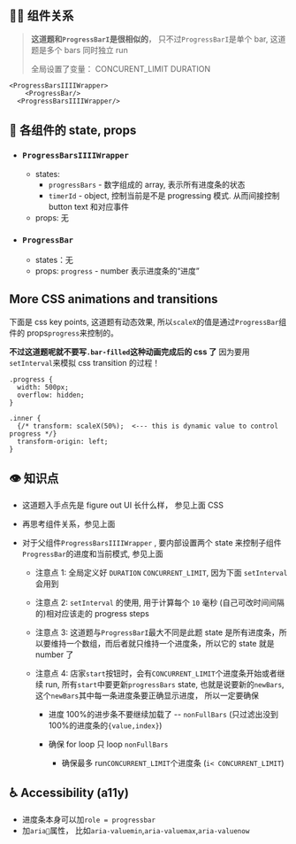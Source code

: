 ## 👨‍👧 组件关系

> **这道题和`ProgressBarI`是很相似的**， 只不过`ProgressBarI`是单个 bar, 这道题是多个 bars 同时独立 run
>
> 全局设置了变量：
> CONCURENT_LIMIT
> DURATION

```
<ProgressBarsIIIIWrapper>
    <ProgressBar/>
  <ProgressBarsIIIIWrapper/>
```

## 🔢 各组件的 state, props

- ### `ProgressBarsIIIIWrapper`

  - states:
    - `progressBars` - 数字组成的 array, 表示所有进度条的状态
    - `timerId` - object, 控制当前是不是 progressing 模式. 从而间接控制 button text 和对应事件
  - props: 无

- ### `ProgressBar`

  - states：无
  - props: `progress` - number 表示进度条的“进度”

## More CSS animations and transitions

下面是 css key points, 这道题有动态效果, 所以`scaleX`的值是通过`ProgressBar`组件的 props`progress`来控制的。

**不过这道题呢就不要写`.bar-filled`这种动画完成后的 css 了** 因为要用`setInterval`来模拟 css transition 的过程！

```
.progress {
  width: 500px;
  overflow: hidden;
}

.inner {
  {/* transform: scaleX(50%);  <--- this is dynamic value to control progress */}
  transform-origin: left;
}

```

## 👁️ 知识点

- 这道题入手点先是 figure out UI 长什么样， 参见上面 CSS
- 再思考组件关系，参见上面
- 对于父组件`ProgressBarsIIIIWrapper` , 要内部设置两个 state 来控制子组件`ProgressBar`的进度和当前模式, 参见上面

  - 注意点 1: 全局定义好 `DURATION` `CONCURRENT_LIMIT`, 因为下面 `setInterval` 会用到
  - 注意点 2: `setInterval` 的使用, 用于计算每个 `10` 毫秒 (自己可改时间间隔的)相对应该走的 progress steps
  - 注意点 3: 这道题与`ProgressBarI`最大不同是此题 state 是所有进度条，所以要维持一个数组，而后者就只维持一个进度条，所以它的 state 就是 number 了
  - 注意点 4: 店家`start`按钮时，会有`CONCURRENT_LIMIT`个进度条开始或者继续 run, 所有`start`中要更新`progressBars` state, 也就是说要新的`newBars`, 这个`newBars`其中每一条进度条要正确显示进度， 所以一定要确保

    - 进度 100%的进步条不要继续加载了 -- `nonFullBars` (只过滤出没到 100%的进度条的`{value,index}`)
    - 确保 for loop 只 loop `nonFullBars`

      - 确保最多 run`CONCURRENT_LIMIT`个进度条 (`i< CONCURRENT_LIMIT`)

## ♿ Accessibility (a11y)

- 进度条本身可以加`role = progressbar`
- 加`aria`属性， 比如`aria-valuemin`,`aria-valuemax`,`aria-valuenow`
